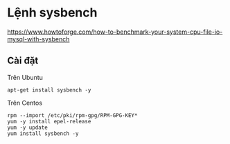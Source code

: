 # Lệnh sysbench

https://www.howtoforge.com/how-to-benchmark-your-system-cpu-file-io-mysql-with-sysbench

## Cài đặt

Trên Ubuntu

    apt-get install sysbench -y

Trên Centos

    rpm --import /etc/pki/rpm-gpg/RPM-GPG-KEY*
    yum -y install epel-release
    yum -y update
    yum install sysbench -y

